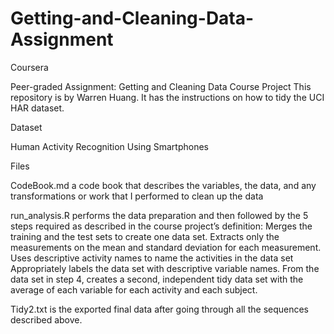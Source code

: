 # Getting-and-Cleaning-Data-Assignment
Coursera

Peer-graded Assignment: Getting and Cleaning Data Course Project
This repository is by Warren Huang. It has the instructions on how to tidy the UCI HAR dataset.

Dataset

Human Activity Recognition Using Smartphones

Files

CodeBook.md a code book that describes the variables, the data, and any transformations or work that I performed to clean up the data

run_analysis.R performs the data preparation and then followed by the 5 steps required as described in the course project’s definition:
Merges the training and the test sets to create one data set.
Extracts only the measurements on the mean and standard deviation for each measurement.
Uses descriptive activity names to name the activities in the data set
Appropriately labels the data set with descriptive variable names.
From the data set in step 4, creates a second, independent tidy data set with the average of each variable for each activity and each subject.

Tidy2.txt is the exported final data after going through all the sequences described above.

